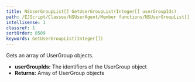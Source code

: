 ```yaml
---
title: NSUserGroupList[] GetUserGroupList(Integer[] userGroupIds)
path: /EJScript/Classes/NSUserAgent/Member functions/NSUserGroupList[] GetUserGroupList(Integer[] p_0)
intellisense: 1
classref: 1
sortOrder: 8509
keywords: GetUserGroupList(Integer[])
---
```



Gets an array of UserGroup objects.



* **userGroupIds:** The identifiers of the UserGroup object
* **Returns:** Array of UserGroup objects


